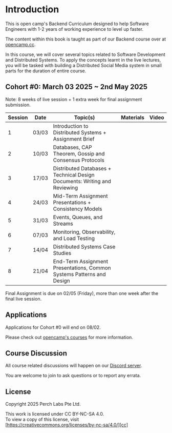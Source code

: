 # Introduction

This is open camp's Backend Curriculum designed to help Software Engineers with
1-2 years of working experience to level up faster.

The content within this book is taught as part of our Backend course over at [opencamp.cc][oc].

In this course, we will cover several topics related to Software Development and
Distributed Systems. To apply the concepts learnt in the live lectures, you will
be tasked with building a Distributed Social Media system in small parts for the
duration of entire course.

## Cohort #0: March 03 2025 ~ 2nd May 2025

Note: 8 weeks of live session + 1 extra week for final assignment submission.

| Session  | Date | Topic(s)   | Materials | Video   |
| -------- | ------------ | ------- | -------   | ------- |
| 1        | 03/03        | Introduction to Distributed Systems + Assignment Brief | | |
| 2        | 10/03        | Databases, CAP Theorem, Gossip and Consensus Protocols   | | |
| 3        | 17/03        | Distributed Databases + Technical Design Documents: Writing and Reviewing | | |
| 4        | 24/03        | Mid-Term Assignment Presentations + Consistency Models| | |
| 5        | 31/03        | Events, Queues, and Streams                   | | |
| 6        | 07/03        | Monitoring, Observability, and Load Testing        | | |
| 7        | 14/04        | Distributed Systems Case Studies              | | |
| 8        | 21/04        | End-Term Assignment Presentations, Common Systems Patterns and Design   | | |

Final Assignment is due on 02/05 (Friday), more than one week after the final live session.

## Applications

Applications for Cohort #0 will end on 08/02.

Please check out [opencamp's courses][occourses] for more information.


## Course Discussion

All course related discussions will happen on our [Discord server][dc].

You are welcome to join to ask questions or to report any errata.

## License

Copyright 2025 Perch Labs Pte Ltd.

This work is licensed under CC BY-NC-SA 4.0.<br/>
To view a copy of this license, visit [https://creativecommons.org/licenses/by-nc-sa/4.0/][cc]


[oc]: https://opencamp.cc
[cc]: https://creativecommons.org/licenses/by-nc-sa/4.0/
[occourses]: https://opencamp.cc/courses
[dc]: https://discord.gg/cXQsaRq8nr